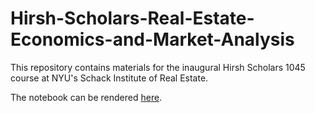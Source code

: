# Hirsh-Scholars-Real-Estate-Economics-and-Market-Analysis
This repository contains materials for the inaugural Hirsh Scholars 1045 course at NYU's Schack Institute of Real Estate.

The notebook can be rendered [here](https://nbviewer.jupyter.org/github/thsavage/Hirsh-Scholars-Real-Estate-Economics-and-Market-Analysis/blob/master/Hirsh%20Scholars%20REAL%201045%20Supplemental%20Class%20Notes%20Final.ipynb).
